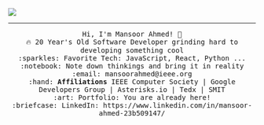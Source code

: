 <img src="https://github.com/mansoorahmed-asterics/my-personal-repository/blob/master/White%20Simple%20Woman%20Photo%20Sale%20or%20Business%20Women's%20Beauty%20Facebook%20Cover.png" align="center">

 <hr></hr>
<p align="center">
  <samp>
    Hi, I'm Mansoor Ahmed! 👋 <br>
    🔥 20 Year's Old Software Developer grinding hard to developing something cool  <br>
    :sparkles: Favorite Tech: JavaScript, React, Python ... <br>
    :notebook: Note down thinkings and bring it in reality <br>
    :email:	mansoorahmed@ieee.org <br>
   :hand: <b>Affiliations</b> IEEE Computer Society | Google Developers Group | Asterisks.io | Tedx | SMIT <br>
    :art: Portfolio: You are already here! <br>
    :briefcase: LinkedIn: https://www.linkedin.com/in/mansoor-ahmed-23b509147/ <br>
  </samp>
</p>

